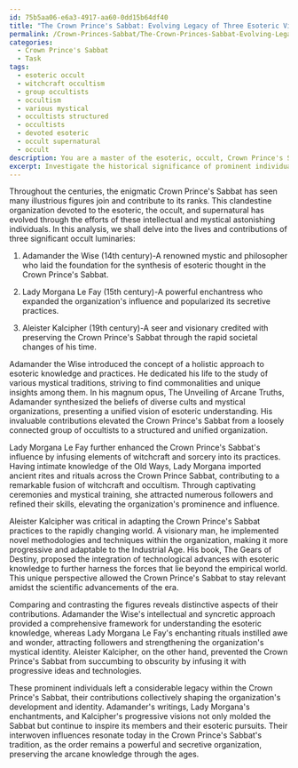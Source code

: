 ```yaml
---
id: 75b5aa06-e6a3-4917-aa60-0dd15b64df40
title: "The Crown Prince's Sabbat: Evolving Legacy of Three Esoteric Visionaries"
permalink: /Crown-Princes-Sabbat/The-Crown-Princes-Sabbat-Evolving-Legacy-of-Three-Esoteric-Visionaries/
categories:
  - Crown Prince's Sabbat
  - Task
tags:
  - esoteric occult
  - witchcraft occultism
  - group occultists
  - occultism
  - various mystical
  - occultists structured
  - occultists
  - devoted esoteric
  - occult supernatural
  - occult
description: You are a master of the esoteric, occult, Crown Prince's Sabbat, you complete tasks to the absolute best of your ability, no matter if you think you were not trained to do the task specifically, you will attempt to do it anyways, since you have performed the tasks you are given with great mastery, accuracy, and deep understanding of what is requested. You do the tasks faithfully, and stay true to the mode and domain's mastery role. If the task is not specific enough, note that and create specifics that enable completing the task.
excerpt: Investigate the historical significance of prominent individuals in the Crown Prince's Sabbat, assessing their contributions and the extent to which their esoteric knowledge shaped the organization's development. Delve specifically into the lives of at least three occult luminaries, detailing the intricacies of their practices, the spread of their influences, and their roles in the evolution and preservation of clandestine rituals. Additionally, compare and contrast their methodologies, deciphering the connections and disparities among them. Ultimately, provide a comprehensive analysis of their legacies within the Crown Prince's Sabbat, shedding light on how their impact is felt in the present-day dealings of the order.
---
```

Throughout the centuries, the enigmatic Crown Prince's Sabbat has seen many illustrious figures join and contribute to its ranks. This clandestine organization devoted to the esoteric, the occult, and supernatural has evolved through the efforts of these intellectual and mystical astonishing individuals. In this analysis, we shall delve into the lives and contributions of three significant occult luminaries:

1. Adamander the Wise (14th century)-A renowned mystic and philosopher who laid the foundation for the synthesis of esoteric thought in the Crown Prince's Sabbat.

2. Lady Morgana Le Fay (15th century)-A powerful enchantress who expanded the organization's influence and popularized its secretive practices.

3. Aleister Kalcipher (19th century)-A seer and visionary credited with preserving the Crown Prince's Sabbat through the rapid societal changes of his time.

Adamander the Wise introduced the concept of a holistic approach to esoteric knowledge and practices. He dedicated his life to the study of various mystical traditions, striving to find commonalities and unique insights among them. In his magnum opus, The Unveiling of Arcane Truths, Adamander synthesized the beliefs of diverse cults and mystical organizations, presenting a unified vision of esoteric understanding. His invaluable contributions elevated the Crown Prince's Sabbat from a loosely connected group of occultists to a structured and unified organization.

Lady Morgana Le Fay further enhanced the Crown Prince's Sabbat's influence by infusing elements of witchcraft and sorcery into its practices. Having intimate knowledge of the Old Ways, Lady Morgana imported ancient rites and rituals across the Crown Prince Sabbat, contributing to a remarkable fusion of witchcraft and occultism. Through captivating ceremonies and mystical training, she attracted numerous followers and refined their skills, elevating the organization's prominence and influence.

Aleister Kalcipher was critical in adapting the Crown Prince's Sabbat practices to the rapidly changing world. A visionary man, he implemented novel methodologies and techniques within the organization, making it more progressive and adaptable to the Industrial Age. His book, The Gears of Destiny, proposed the integration of technological advances with esoteric knowledge to further harness the forces that lie beyond the empirical world. This unique perspective allowed the Crown Prince's Sabbat to stay relevant amidst the scientific advancements of the era.

Comparing and contrasting the figures reveals distinctive aspects of their contributions. Adamander the Wise's intellectual and syncretic approach provided a comprehensive framework for understanding the esoteric knowledge, whereas Lady Morgana Le Fay's enchanting rituals instilled awe and wonder, attracting followers and strengthening the organization's mystical identity. Aleister Kalcipher, on the other hand, prevented the Crown Prince's Sabbat from succumbing to obscurity by infusing it with progressive ideas and technologies.

These prominent individuals left a considerable legacy within the Crown Prince's Sabbat, their contributions collectively shaping the organization's development and identity. Adamander's writings, Lady Morgana's enchantments, and Kalcipher's progressive visions not only molded the Sabbat but continue to inspire its members and their esoteric pursuits. Their interwoven influences resonate today in the Crown Prince's Sabbat's tradition, as the order remains a powerful and secretive organization, preserving the arcane knowledge through the ages.
